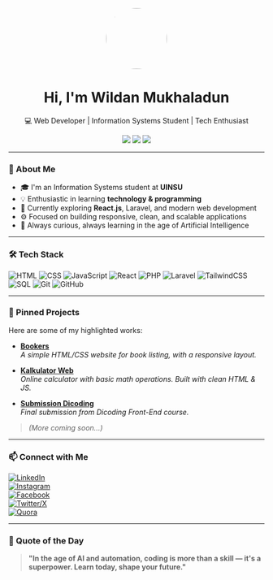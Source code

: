 <p align="center">
  <img src="https://avatars.githubusercontent.com/u/000000?v=4" width="120" style="border-radius: 50%" />
</p>

<h1 align="center">Hi, I'm Wildan Mukhaladun</h1>
<p align="center">💻 Web Developer | Information Systems Student | Tech Enthusiast</p>

<p align="center">
  <img src="https://img.shields.io/badge/Code-Passion-red?style=flat&logo=visualstudiocode&logoColor=white" />
  <img src="https://img.shields.io/badge/Tech-Lover-informational?style=flat&logo=code&logoColor=white" />
  <img src="https://img.shields.io/badge/AI-Ready-7F00FF?style=flat&logo=openai&logoColor=white" />
</p>

---

### 🚀 About Me
- 🎓 I'm an Information Systems student at **UINSU**  
- 💡 Enthusiastic in learning **technology & programming**
- 🔭 Currently exploring **React.js**, Laravel, and modern web development
- ⚙️ Focused on building responsive, clean, and scalable applications
- 🧠 Always curious, always learning in the age of Artificial Intelligence

---

### 🛠 Tech Stack
![HTML](https://img.shields.io/badge/-HTML5-E34F26?style=flat&logo=html5&logoColor=white)
![CSS](https://img.shields.io/badge/-CSS3-1572B6?style=flat&logo=css3)
![JavaScript](https://img.shields.io/badge/-JavaScript-F7DF1E?style=flat&logo=javascript&logoColor=black)
![React](https://img.shields.io/badge/-React-61DAFB?style=flat&logo=react&logoColor=black)
![PHP](https://img.shields.io/badge/-PHP-777BB4?style=flat&logo=php&logoColor=white)
![Laravel](https://img.shields.io/badge/-Laravel-F55247?style=flat&logo=laravel&logoColor=white)
![TailwindCSS](https://img.shields.io/badge/-Tailwind-38B2AC?style=flat&logo=tailwindcss)
![SQL](https://img.shields.io/badge/-SQL-4479A1?style=flat&logo=mysql&logoColor=white)
![Git](https://img.shields.io/badge/-Git-F05032?style=flat&logo=git&logoColor=white)
![GitHub](https://img.shields.io/badge/-GitHub-181717?style=flat&logo=github)

---

### 📌 Pinned Projects
Here are some of my highlighted works:

- [**Bookers**](https://wildanmkhdev.github.io/bookers/)  
  *A simple HTML/CSS website for book listing, with a responsive layout.*

- [**Kalkulator Web**](https://wildanmkhdev.github.io/kalkulator2/)  
  *Online calculator with basic math operations. Built with clean HTML & JS.*

- [**Submission Dicoding**](https://wildanmkhdev.github.io/Tugas-Submission-Dicoding/)  
  *Final submission from Dicoding Front-End course.*

> *(More coming soon...)*

---

### 📫 Connect with Me
[![LinkedIn](https://img.shields.io/badge/-LinkedIn-blue?style=flat&logo=linkedin)](https://www.linkedin.com/in/wildan-mukhaladun)  
[![Instagram](https://img.shields.io/badge/-Instagram-E4405F?style=flat&logo=instagram&logoColor=white)](https://www.instagram.com/yourusername)  
[![Facebook](https://img.shields.io/badge/-Facebook-1877F2?style=flat&logo=facebook&logoColor=white)](https://www.facebook.com/yourusername)  
[![Twitter/X](https://img.shields.io/badge/-X-black?style=flat&logo=twitter&logoColor=white)](https://twitter.com/yourusername)  
[![Quora](https://img.shields.io/badge/-Quora-B92B27?style=flat&logo=quora&logoColor=white)](https://www.quora.com/profile/yourusername)

---

### 🧠 Quote of the Day
> **"In the age of AI and automation, coding is more than a skill — it's a superpower. Learn today, shape your future."**
